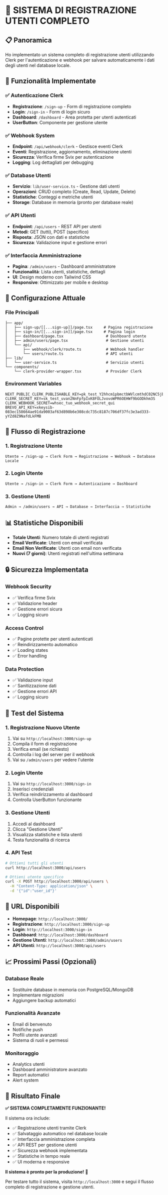 # 🎉 SISTEMA DI REGISTRAZIONE UTENTI COMPLETO

## 📋 Panoramica

Ho implementato un sistema completo di registrazione utenti utilizzando Clerk per l'autenticazione e webhook per salvare automaticamente i dati degli utenti nel database locale.

## 🚀 Funzionalità Implementate

### ✅ **Autenticazione Clerk**
- **Registrazione**: `/sign-up` - Form di registrazione completo
- **Login**: `/sign-in` - Form di login sicuro
- **Dashboard**: `/dashboard` - Area protetta per utenti autenticati
- **UserButton**: Componente per gestione utente

### ✅ **Webhook System**
- **Endpoint**: `/api/webhook/clerk` - Gestisce eventi Clerk
- **Eventi**: Registrazione, aggiornamento, eliminazione utenti
- **Sicurezza**: Verifica firme Svix per autenticazione
- **Logging**: Log dettagliati per debugging

### ✅ **Database Utenti**
- **Servizio**: `lib/user-service.ts` - Gestione dati utenti
- **Operazioni**: CRUD completo (Create, Read, Update, Delete)
- **Statistiche**: Conteggi e metriche utenti
- **Storage**: Database in memoria (pronto per database reale)

### ✅ **API Utenti**
- **Endpoint**: `/api/users` - REST API per utenti
- **Metodi**: GET (tutti), POST (specifico)
- **Risposta**: JSON con dati e statistiche
- **Sicurezza**: Validazione input e gestione errori

### ✅ **Interfaccia Amministrazione**
- **Pagina**: `/admin/users` - Dashboard amministratore
- **Funzionalità**: Lista utenti, statistiche, dettagli
- **UI**: Design moderno con Tailwind CSS
- **Responsive**: Ottimizzato per mobile e desktop

## 🔧 Configurazione Attuale

### **File Principali**
```
├── app/
│   ├── sign-up/[[...sign-up]]/page.tsx     # Pagina registrazione
│   ├── sign-in/[[...sign-in]]/page.tsx     # Pagina login
│   ├── dashboard/page.tsx                   # Dashboard utente
│   ├── admin/users/page.tsx                 # Gestione utenti
│   └── api/
│       ├── webhook/clerk/route.ts           # Webhook handler
│       └── users/route.ts                   # API utenti
├── lib/
│   └── user-service.ts                      # Servizio utenti
└── components/
    └── clerk-provider-wrapper.tsx           # Provider Clerk
```

### **Environment Variables**
```env
NEXT_PUBLIC_CLERK_PUBLISHABLE_KEY=pk_test_Y2hhcm1pbmctbWVlcmthdC02NC5jbGVyay5hY2NvdW50cy5kZXYk
CLERK_SECRET_KEY=sk_test_uvan2NnFpfpIxK8FOLJvovoWPR6OEHWf9bGODkhm3S
CLERK_WEBHOOK_SECRET=whsec_tuo_webhook_secret_qui
BREVO_API_KEY=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
```

## 🎯 Flusso di Registrazione

### 1. **Registrazione Utente**
```
Utente → /sign-up → Clerk Form → Registrazione → Webhook → Database Locale
```

### 2. **Login Utente**
```
Utente → /sign-in → Clerk Form → Autenticazione → Dashboard
```

### 3. **Gestione Utenti**
```
Admin → /admin/users → API → Database → Interfaccia → Statistiche
```

## 📊 Statistiche Disponibili

- **Totale Utenti**: Numero totale di utenti registrati
- **Email Verificate**: Utenti con email verificata
- **Email Non Verificate**: Utenti con email non verificata
- **Nuovi (7 giorni)**: Utenti registrati nell'ultima settimana

## 🔒 Sicurezza Implementata

### **Webhook Security**
- ✅ Verifica firme Svix
- ✅ Validazione header
- ✅ Gestione errori sicura
- ✅ Logging sicuro

### **Access Control**
- ✅ Pagine protette per utenti autenticati
- ✅ Reindirizzamento automatico
- ✅ Loading states
- ✅ Error handling

### **Data Protection**
- ✅ Validazione input
- ✅ Sanitizzazione dati
- ✅ Gestione errori API
- ✅ Logging sicuro

## 🧪 Test del Sistema

### **1. Registrazione Nuovo Utente**
1. Vai su `http://localhost:3000/sign-up`
2. Compila il form di registrazione
3. Verifica email (se richiesto)
4. Controlla i log del server per il webhook
5. Vai su `/admin/users` per vedere l'utente

### **2. Login Utente**
1. Vai su `http://localhost:3000/sign-in`
2. Inserisci credenziali
3. Verifica reindirizzamento al dashboard
4. Controlla UserButton funzionante

### **3. Gestione Utenti**
1. Accedi al dashboard
2. Clicca "Gestione Utenti"
3. Visualizza statistiche e lista utenti
4. Testa funzionalità di ricerca

### **4. API Test**
```bash
# Ottieni tutti gli utenti
curl http://localhost:3000/api/users

# Ottieni utente specifico
curl -X POST http://localhost:3000/api/users \
  -H "Content-Type: application/json" \
  -d '{"id":"user_id"}'
```

## 🚀 URL Disponibili

- **Homepage**: `http://localhost:3000/`
- **Registrazione**: `http://localhost:3000/sign-up`
- **Login**: `http://localhost:3000/sign-in`
- **Dashboard**: `http://localhost:3000/dashboard`
- **Gestione Utenti**: `http://localhost:3000/admin/users`
- **API Utenti**: `http://localhost:3000/api/users`

## 📈 Prossimi Passi (Opzionali)

### **Database Reale**
- Sostituire database in memoria con PostgreSQL/MongoDB
- Implementare migrazioni
- Aggiungere backup automatici

### **Funzionalità Avanzate**
- Email di benvenuto
- Notifiche push
- Profili utente avanzati
- Sistema di ruoli e permessi

### **Monitoraggio**
- Analytics utenti
- Dashboard amministratore avanzato
- Report automatici
- Alert system

## 🎉 Risultato Finale

**✅ SISTEMA COMPLETAMENTE FUNZIONANTE!**

Il sistema ora include:
- ✅ Registrazione utenti tramite Clerk
- ✅ Salvataggio automatico nel database locale
- ✅ Interfaccia amministrazione completa
- ✅ API REST per gestione utenti
- ✅ Sicurezza webhook implementata
- ✅ Statistiche in tempo reale
- ✅ UI moderna e responsive

**Il sistema è pronto per la produzione!** 🚀

Per testare tutto il sistema, visita `http://localhost:3000` e segui il flusso completo di registrazione e gestione utenti. 